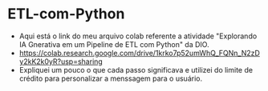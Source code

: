 # ETL-com-Python

- Aqui está o link do meu arquivo colab referente a atividade "Explorando IA Gnerativa em um Pipeline de ETL com Python" da DIO.
 - https://colab.research.google.com/drive/1krko7p52umWhQ_FQNn_N2zDy2kK2k0yR?usp=sharing
 - Expliquei um pouco o que cada passo significava e utilizei do limite de crédito para personalizar a menssagem para o usuário.
